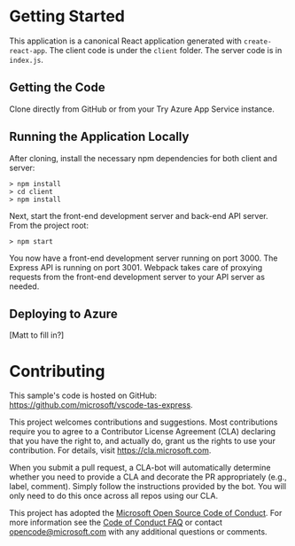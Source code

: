 # Getting Started

This application is a canonical React application generated with `create-react-app`. The client code is under the `client` folder. The server code is in `index.js`.

## Getting the Code

Clone directly from GitHub or from your Try Azure App Service instance.

## Running the Application Locally

After cloning, install the necessary npm dependencies for both client and server:

```
> npm install
> cd client
> npm install
```

Next, start the front-end development server and back-end API server. From the project root:

```
> npm start
```

You now have a front-end development server running on port 3000. The Express API is running on port 3001. Webpack takes care of proxying requests from the front-end development server to your API server as needed.

## Deploying to Azure

[Matt to fill in?]

# Contributing

This sample's code is hosted on GitHub: https://github.com/microsoft/vscode-tas-express.

This project welcomes contributions and suggestions. Most contributions require you to agree to a
Contributor License Agreement (CLA) declaring that you have the right to, and actually do, grant us
the rights to use your contribution. For details, visit https://cla.microsoft.com.

When you submit a pull request, a CLA-bot will automatically determine whether you need to provide
a CLA and decorate the PR appropriately (e.g., label, comment). Simply follow the instructions
provided by the bot. You will only need to do this once across all repos using our CLA.

This project has adopted the [Microsoft Open Source Code of Conduct](https://opensource.microsoft.com/codeofconduct/).
For more information see the [Code of Conduct FAQ](https://opensource.microsoft.com/codeofconduct/faq/) or
contact [opencode@microsoft.com](mailto:opencode@microsoft.com) with any additional questions or comments.
